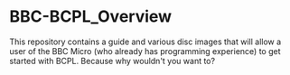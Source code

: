 # BBC-BCPL_Overview
This repository contains a guide and various disc images that will allow a user of the BBC Micro (who already has programming experience) to get started with BCPL. Because why wouldn't you want to?
